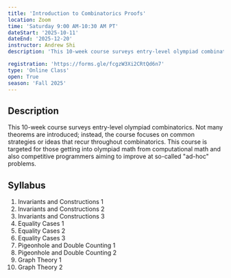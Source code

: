 ```yaml
---
title: 'Introduction to Combinatorics Proofs'
location: Zoom
time: 'Saturday 9:00 AM-10:30 AM PT' 
dateStart: '2025-10-11'
dateEnd: '2025-12-20'
instructor: Andrew Shi
description: 'This 10-week course surveys entry-level olympiad combinatorics. Not many theorems are introduced; instead, the course focuses on common strategies or ideas that recur throughout combinatorics.'

registration: 'https://forms.gle/fcgzW3Xi2CRtQd6n7'
type: 'Online Class'
open: True
season: 'Fall 2025'
---
```


## Description

This 10-week course surveys entry-level olympiad combinatorics. Not many theorems are introduced; instead, the course focuses on common strategies or ideas that recur throughout combinatorics. This course is targeted for those getting into olympiad math from computational math and also competitive programmers aiming to improve at so-called "ad-hoc" problems.


## Syllabus

1. Invariants and Constructions 1
2. Invariants and Constructions 2
3. Invariants and Constructions 3
4. Equality Cases 1
5. Equality Cases 2
6. Equality Cases 3
7. Pigeonhole and Double Counting 1
8. Pigeonhole and Double Counting 2
9. Graph Theory 1
10. Graph Theory 2
